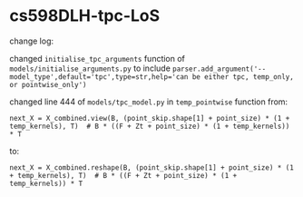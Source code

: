 # cs598DLH-tpc-LoS
change log:

changed `initialise_tpc_arguments` function of `models/initialise_arguments.py` to include `parser.add_argument('--model_type',default='tpc',type=str,help='can be either tpc, temp_only, or pointwise_only')`


changed line 444 of `models/tpc_model.py` in `temp_pointwise` function from:

`next_X = X_combined.view(B, (point_skip.shape[1] + point_size) * (1 + temp_kernels), T)  # B * ((F + Zt + point_size) * (1 + temp_kernels)) * T`

to:

`next_X = X_combined.reshape(B, (point_skip.shape[1] + point_size) * (1 + temp_kernels), T)  # B * ((F + Zt + point_size) * (1 + temp_kernels)) * T`
